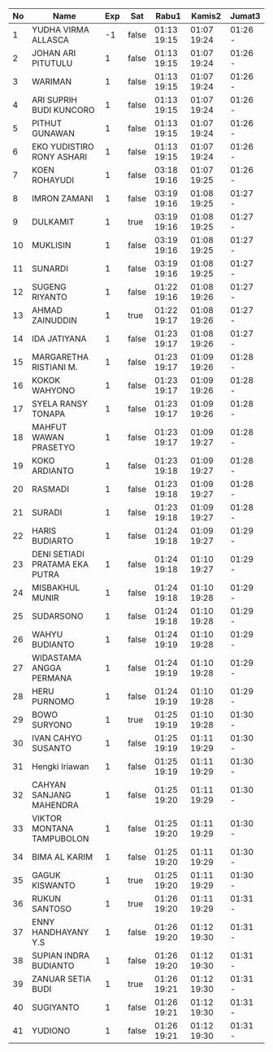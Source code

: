 | No | Name | Exp | Sat | Rabu1 | Kamis2 | Jumat3 |
|-----|-----|-----|-----|-----|-----|-----|
| 1 | YUDHA VIRMA ALLASCA | -1 | false | 01:13 19:15 | 01:07 19:24 | 01:26 - |
| 2 | JOHAN ARI PITUTULU | 1 | false | 01:13 19:15 | 01:07 19:24 | 01:26 - |
| 3 | WARIMAN | 1 | false | 01:13 19:15 | 01:07 19:24 | 01:26 - |
| 4 | ARI SUPRIH BUDI KUNCORO | 1 | false | 01:13 19:15 | 01:07 19:24 | 01:26 - |
| 5 | PITHUT GUNAWAN | 1 | false | 01:13 19:15 | 01:07 19:24 | 01:26 - |
| 6 | EKO YUDISTIRO RONY ASHARI | 1 | false | 01:13 19:15 | 01:07 19:24 | 01:26 - |
| 7 | KOEN ROHAYUDI | 1 | false | 03:18 19:16 | 01:07 19:25 | 01:26 - |
| 8 | IMRON ZAMANI | 1 | false | 03:19 19:16 | 01:08 19:25 | 01:27 - |
| 9 | DULKAMIT | 1 | true | 03:19 19:16 | 01:08 19:25 | 01:27 - |
| 10 | MUKLISIN | 1 | false | 03:19 19:16 | 01:08 19:25 | 01:27 - |
| 11 | SUNARDI | 1 | false | 03:19 19:16 | 01:08 19:25 | 01:27 - |
| 12 | SUGENG RIYANTO | 1 | false | 01:22 19:16 | 01:08 19:26 | 01:27 - |
| 13 | AHMAD ZAINUDDIN | 1 | true | 01:22 19:17 | 01:08 19:26 | 01:27 - |
| 14 | IDA JATIYANA | 1 | false | 01:23 19:17 | 01:08 19:26 | 01:27 - |
| 15 | MARGARETHA RISTIANI M. | 1 | false | 01:23 19:17 | 01:09 19:26 | 01:28 - |
| 16 | KOKOK WAHYONO | 1 | false | 01:23 19:17 | 01:09 19:26 | 01:28 - |
| 17 | SYELA RANSY TONAPA | 1 | false | 01:23 19:17 | 01:09 19:26 | 01:28 - |
| 18 | MAHFUT WAWAN PRASETYO | 1 | false | 01:23 19:17 | 01:09 19:27 | 01:28 - |
| 19 | KOKO ARDIANTO | 1 | false | 01:23 19:18 | 01:09 19:27 | 01:28 - |
| 20 | RASMADI | 1 | false | 01:23 19:18 | 01:09 19:27 | 01:28 - |
| 21 | SURADI | 1 | false | 01:23 19:18 | 01:09 19:27 | 01:28 - |
| 22 | HARIS BUDIARTO | 1 | false | 01:24 19:18 | 01:09 19:27 | 01:29 - |
| 23 | DENI SETIADI PRATAMA EKA PUTRA | 1 | false | 01:24 19:18 | 01:10 19:27 | 01:29 - |
| 24 | MISBAKHUL MUNIR | 1 | false | 01:24 19:18 | 01:10 19:28 | 01:29 - |
| 25 | SUDARSONO | 1 | false | 01:24 19:18 | 01:10 19:28 | 01:29 - |
| 26 | WAHYU BUDIANTO | 1 | false | 01:24 19:19 | 01:10 19:28 | 01:29 - |
| 27 | WIDASTAMA ANGGA PERMANA | 1 | false | 01:24 19:19 | 01:10 19:28 | 01:29 - |
| 28 | HERU PURNOMO | 1 | false | 01:24 19:19 | 01:10 19:28 | 01:29 - |
| 29 | BOWO SURYONO | 1 | true | 01:25 19:19 | 01:10 19:28 | 01:30 - |
| 30 | IVAN CAHYO SUSANTO | 1 | false | 01:25 19:19 | 01:11 19:29 | 01:30 - |
| 31 | Hengki Iriawan | 1 | false | 01:25 19:19 | 01:11 19:29 | 01:30 - |
| 32 | CAHYAN SANJANG MAHENDRA | 1 | false | 01:25 19:20 | 01:11 19:29 | 01:30 - |
| 33 | VIKTOR MONTANA TAMPUBOLON | 1 | false | 01:25 19:20 | 01:11 19:29 | 01:30 - |
| 34 | BIMA AL KARIM | 1 | false | 01:25 19:20 | 01:11 19:29 | 01:30 - |
| 35 | GAGUK KISWANTO | 1 | true | 01:25 19:20 | 01:11 19:29 | 01:30 - |
| 36 | RUKUN SANTOSO | 1 | true | 01:26 19:20 | 01:11 19:29 | 01:31 - |
| 37 | ENNY HANDHAYANY Y.S | 1 | false | 01:26 19:20 | 01:12 19:30 | 01:31 - |
| 38 | SUPIAN INDRA BUDIANTO | 1 | false | 01:26 19:20 | 01:12 19:30 | 01:31 - |
| 39 | ZANUAR SETIA BUDI | 1 | true | 01:26 19:21 | 01:12 19:30 | 01:31 - |
| 40 | SUGIYANTO | 1 | false | 01:26 19:21 | 01:12 19:30 | 01:31 - |
| 41 | YUDIONO | 1 | false | 01:26 19:21 | 01:12 19:30 | 01:31 - |
